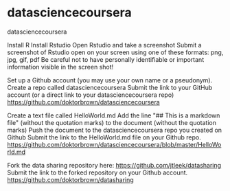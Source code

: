datasciencecoursera
===================

datasciencecoursera

Install R 
Install Rstudio
Open Rstudio and take a screenshot
Submit a screenshot of Rstudio open on your screen using one of these formats: png, jpg, gif, pdf
 Be careful not to have personally identifiable or important information visible in the screen shot!
 
 Set up a Github account (you may use your own name or a pseudonym).
Create a repo called datasciencecoursera
Submit the link to your GitHub account (or a direct link to your datasciencecoursera repo)
https://github.com/doktorbrown/datasciencecoursera

Create a text file called HelloWorld.md
Add the line "## This is a markdown file" (without the quotation marks) to the document (without the quotation marks)
Push the document to the datasciencecoursera repo you created on Github
Submit the link to the HelloWorld.md file on your Github repo. 
https://github.com/doktorbrown/datasciencecoursera/blob/master/HelloWorld.md

Fork the data sharing repository here: https://github.com/jtleek/datasharing
Submit the link to the forked repository on your Github account. 
https://github.com/doktorbrown/datasharing
